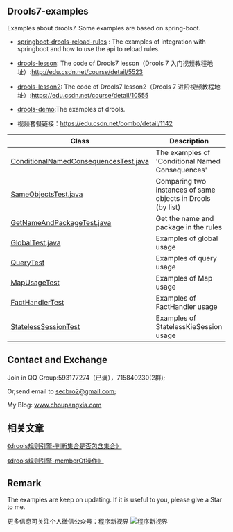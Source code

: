 ## Drools7-examples
Examples about drools7. Some examples are based on spring-boot.

- [springboot-drools-reload-rules](https://github.com/secbr/drools/tree/master/springboot-drools-reload-rules) : The examples of integration with springboot and how to use the api to reload rules. 

- [drools-lesson](https://github.com/secbr/drools/tree/master/drools-lesson): 
The code of Drools7 lesson（Drools 7 入门视频教程地址）:http://edu.csdn.net/course/detail/5523
- [drools-lesson2](https://github.com/secbr/drools/tree/master/drools-lesson2): 
The code of Drools7 lesson2（Drools 7 进阶视频教程地址）:https://edu.csdn.net/course/detail/10555
- [drools-demo](https://github.com/secbr/drools/tree/master/drools-demo):The examples of drools.
- 视频套餐链接：https://edu.csdn.net/combo/detail/1142

|Class|Description|
|--|--|
|[ConditionalNamedConsequencesTest.java](https://github.com/secbr/drools/blob/master/drools-demo/src/main/java/com/secbro/drools/test/ConditionalNamedConsequencesTest.java)|The examples of 'Conditional Named Consequences'|
|[SameObjectsTest.java](https://github.com/secbr/drools/blob/master/drools-demo/src/main/java/com/secbro/drools/test/SameObjectsTest.java)|Comparing two instances of same objects in Drools (by list)|
|[GetNameAndPackageTest.java](https://github.com/secbr/drools/blob/master/drools-demo/src/main/java/com/secbro/drools/test/GetNameAndPackageTest.java)|Get the name and package in the rules|
|[GlobalTest.java](https://github.com/secbr/drools/blob/master/drools-demo/src/main/java/com/secbro/drools/test/GlobalTest.java)|Examples of global usage|
|[QueryTest](https://github.com/secbr/drools/blob/master/drools-demo/src/main/java/com/secbro/drools/test/QueryTest.java)|Examples of query usage|
|[MapUsageTest](https://github.com/secbr/drools/blob/master/drools-demo/src/main/java/com/secbro/drools/test/MapUsageTest.java)|Examples of Map usage|
|[FactHandlerTest](https://github.com/secbr/drools/blob/master/drools-lesson/src/main/java/com/secbro/drools/chapter4/FactHandlerTest.java)|Examples of FactHandler usage|
|[StatelessSessionTest](https://github.com/secbr/drools/blob/master/drools-lesson/src/main/java/com/secbro/drools/chapter5/StatelessSessionTest.java)|Examples of StatelessKieSession usage|


## Contact and Exchange

Join in QQ Group:593177274（已满），715840230(2群);

Or,send email to secbro2@gmail.com;

My Blog: www.choupangxia.com
## 相关文章
[《drools规则引擎-判断集合是否包含集合》](http://www.choupangxia.com/2019/07/14/drools%e8%a7%84%e5%88%99%e5%bc%95%e6%93%8e-%e5%88%a4%e6%96%ad%e9%9b%86%e5%90%88%e6%98%af%e5%90%a6%e5%8c%85%e5%90%ab%e9%9b%86%e5%90%88/)

[《drools规则引擎-memberOf操作》](https://www.choupangxia.com/2019/07/15/drools%e8%a7%84%e5%88%99%e5%bc%95%e6%93%8e-memberof%e6%93%8d%e4%bd%9c/)

## Remark
The examples are keep on updating.
If it is useful to you, please give a Star to me. 

更多信息可关注个人微信公众号：程序新视界
![程序新视界](https://www.choupangxia.com/wp-content/uploads/2019/07/weixin.jpg)
